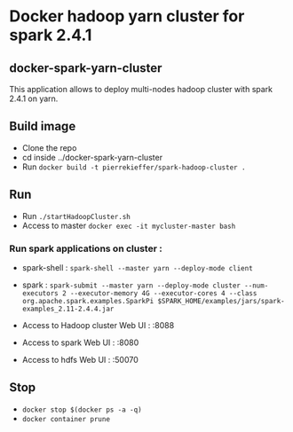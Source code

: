 # Docker hadoop yarn cluster for spark 2.4.1

## docker-spark-yarn-cluster 
This application allows to deploy multi-nodes hadoop cluster with spark 2.4.1 on yarn. 

## Build image
- Clone the repo 
- cd inside ../docker-spark-yarn-cluster 
- Run `docker build -t pierrekieffer/spark-hadoop-cluster .`

## Run  
- Run `./startHadoopCluster.sh`
- Access to master `docker exec -it mycluster-master bash`

### Run spark applications on cluster : 
- spark-shell : `spark-shell --master yarn --deploy-mode client`
- spark : `spark-submit --master yarn --deploy-mode cluster --num-executors 2 --executor-memory 4G --executor-cores 4 --class org.apache.spark.examples.SparkPi $SPARK_HOME/examples/jars/spark-examples_2.11-2.4.4.jar`

- Access to Hadoop cluster Web UI : <container ip>:8088 
- Access to spark Web UI : <container ip>:8080
- Access to hdfs Web UI : <container ip>:50070
  
## Stop 
- `docker stop $(docker ps -a -q)`
- `docker container prune`





